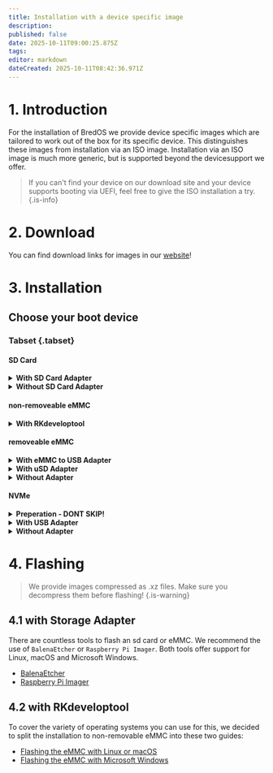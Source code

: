 ```yaml
---
title: Installation with a device specific image
description: 
published: false
date: 2025-10-11T09:00:25.875Z
tags: 
editor: markdown
dateCreated: 2025-10-11T08:42:36.971Z
---
```


# 1. Introduction
For the installation of BredOS we provide device specific images which are tailored to work out of the box for its specific device. This distinguishes these images from installation via an ISO image. Installation via an ISO image is much more generic, but is supported beyond the devicesupport we offer. 
> If you can't find your device on our download site and your device supports booting via UEFI, feel free to give the ISO installation a try.
{.is-info}


# 2. Download
You can find download links for images in our [website](https://bredos.org/download.html)!

# 3. Installation

## Choose your boot device
### Tabset {.tabset}
#### SD Card

<details>
<summary><b>With SD Card Adapter</b></summary>

Insert  your SD Card into your SD Card reader of your PC and continue with [4.1 with Storage Adapter](#h-41-with-storage-adapter).

</details>

<details>
<summary><b>Without SD Card Adapter</b></summary>

Insert your SD Card into your SBC and continue with the guide accordingly to your PC's OS found in section [4.2 with RKdeveloptool](#h-4-2-with-rkdeveloptool). Before flashing you must set your target to the sd card. To process to do so is documented in the guide.
  

</details>


#### non-removeable eMMC

<details>
<summary><b>With RKdeveloptool</b></summary>

Continue with the guide accordingly to your PC's OS found in section [4.2 with RKdeveloptool](#h-4-2-with-rkdeveloptool)
  

</details>


#### removeable eMMC

<details>
<summary><b>With eMMC to USB Adapter</b></summary>

- As almost all commonly known USB Sticks are based on eMMC storage there are USB to eMMC adapters out there which are USB-Sticks but with removable eMMC storage. These can be used to flash BredOS too.

<details>
<summary><b>USB to eMMC adapter</b></summary>

![emmc-reader-cut.png](/installation-dsi/emmc-reader-cut.png)
   </details>

</details>

<details>
<summary><b>With uSD Adapter</b></summary>

- As a eMMC is basically an SD Card which is (mostly) hardwired to the SBC there are adapters you can connect your eMMC to convert them into an SD Card.

<details>
<summary><b>uSD Adpater and eMMC</b></summary>

![usd-emmc-cut.png](/installation-dsi/usd-emmc-cut.png)

</details>
- Firmly press the connector of the eMMC onto the uSD Adapter and connect them to your SD Card Reader.

<details>
<summary><b>uSD Adapter connected to reader</b></summary>

![usd-connected-cut.png](/installation-dsi/usd-connected-cut.png)
  
</details>

</details>

<details>
<summary><b>Without Adapter</b></summary>

Connect your eMMC to your SBC and continue with the guide accordingly to your PC's OS found in section [4.2 with RKdeveloptool](#h-4-2-with-rkdeveloptool). 

</details>

#### NVMe

<details>
<summary><b>Preperation - DONT SKIP!</b></summary>

As direct booting from the NVMe drive is not supported by our devices we need to install UEFI to a different medium. After UEFI is booted you then are able to boot from the nVME drive directly. To install UEFI to your SPI or SD Card follow [this guide](/en/install/Installation-of-UEFI).

</details>

<details>
<summary><b>With USB Adapter</b></summary>

Connect the drive to your PC via a USB adapter and continue with [4.1 with Storage Adapter](#h-41-with-storage-adapter). After flashing connect the drive to the NVMe port of your SBC.

</details>

<details>
<summary><b>Without Adapter</b></summary>

Connect your NVMe drive to your SBC and continue with the guide accordingly to your PC's OS found in section [4.2 with RKdeveloptool](#h-4-2-with-rkdeveloptool). Before flashing you must set your target to NVMe. To process to do so is documented in the guide.

</details>
  




# 4. Flashing 
> We provide images compressed as .xz files. Make sure you decompress them before flashing!
{.is-warning}
## 4.1 with Storage Adapter
There are countless tools to flash an sd card or eMMC. We recommend the use of `BalenaEtcher` or `Raspberry Pi Imager`. Both tools offer support for Linux, macOS and Microsoft Windows. 

- [BalenaEtcher](https://etcher.balena.io/)
- [Raspberry Pi Imager](https://github.com/raspberrypi/rpi-imager)



## 4.2 with RKdeveloptool
To cover the variety of operating systems you can use for this, we decided to split the installation to non-removable eMMC into these two guides:

 - [Flashing the eMMC with Linux or macOS](/en/install/device-specific-image/Flashing-the-eMMC-with-Linux-or-macOS)
 - [Flashing the eMMC with Microsoft Windows](/en/install/device-specific-image/Flashing-the-eMMC-with-Microsoft-Windows)
